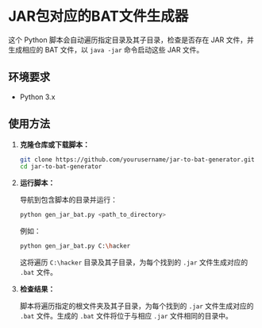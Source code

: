 # JAR包对应的BAT文件生成器

这个 Python 脚本会自动遍历指定目录及其子目录，检查是否存在 JAR 文件，并生成相应的 BAT 文件，以 `java -jar` 命令启动这些 JAR 文件。

## 环境要求

- Python 3.x

## 使用方法

1. **克隆仓库或下载脚本：**

    ```sh
    git clone https://github.com/yourusername/jar-to-bat-generator.git
    cd jar-to-bat-generator
    ```

2. **运行脚本：**

    导航到包含脚本的目录并运行：

    ```sh
    python gen_jar_bat.py <path_to_directory>
    ```

    例如：

    ```sh
    python gen_jar_bat.py C:\hacker
    ```

    这将遍历 `C:\hacker` 目录及其子目录，为每个找到的 `.jar` 文件生成对应的 `.bat` 文件。

3. **检查结果：**

    脚本将遍历指定的根文件夹及其子目录，为每个找到的 `.jar` 文件生成对应的 `.bat` 文件。生成的 `.bat` 文件将位于与相应 `.jar` 文件相同的目录中。



